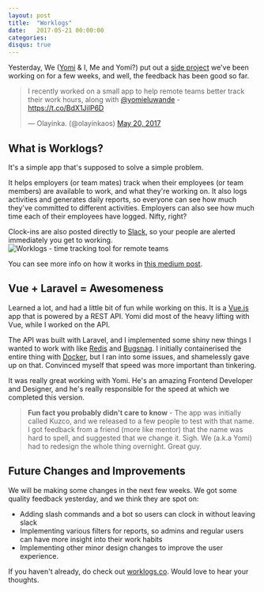 ```yaml
---
layout: post
title:  "Worklogs"
date:   2017-05-21 00:00:00
categories: 
disqus: true
---
```


Yesterday, We ([Yomi](https://twitter.com/yomieluwande) & I, Me and Yomi?) put out a [side project](https://worklogs.co) we've been working on for a few weeks, and well, the feedback has been good so far.

<blockquote class="twitter-tweet" data-lang="en"><p lang="en" dir="ltr">I recently worked on a small app to help remote teams better track their work hours, along with <a href="https://twitter.com/yomieluwande">@yomieluwande</a> - <a href="https://t.co/BdX1JiIP6D">https://t.co/BdX1JiIP6D</a></p>&mdash; Olayinka. (@olayinkaos) <a href="https://twitter.com/olayinkaos/status/865859070158393344">May 20, 2017</a></blockquote>
<script async src="//platform.twitter.com/widgets.js" charset="utf-8"></script>


## What is Worklogs?

It's a simple app that's supposed to solve a simple problem. 

It helps employers (or team mates) track when their employees (or team members) are available to work, and what they're working on. It also logs activities and generates daily reports, so everyone can see how much they've committed to different activities. Employers can also see how much time each of their employees have logged. Nifty, right?

Clock-ins are also posted directly to [Slack](https://slack.com), so your people are alerted immediately you get to working.
![Worklogs - time tracking tool for remote teams](https://cdn-images-1.medium.com/max/1400/1*C0IwuJrN72Q_zt33Z5k6Mw.png)

You can see more info on how it works in [this medium post](https://medium.com/@Yomi/worklogs-time-tracking-for-remote-teams-727222617bcd).

## Vue + Laravel = Awesomeness
Learned a lot, and had a little bit of fun while working on this. It is a [Vue.js](https://vuejs.org/) app that is powered by a REST API. Yomi did most of the heavy lifting with Vue, while I worked on the API.

The API was built with Laravel, and I implemented some shiny new things I wanted to work with like [Redis](https://redis.io/) and [Bugsnag](https://www.bugsnag.com/). I initially containerised the entire thing with [Docker](https://www.docker.com/), but I ran into some issues, and shamelessly gave up on that. Convinced myself that speed was more important than tinkering.

It was really great working with Yomi. He's an amazing Frontend Developer and Designer, and he's really responsible for the speed at which we completed this version.

>**Fun fact you probably didn't care to know** - The app was initially called Kuzco, and we released to a few people to test with that name. I got feedback from a friend (more like mentor) that the name was hard to spell, and suggested that we change it. Sigh. We (a.k.a Yomi) had to redesign the whole thing overnight. Great guy.

## Future Changes and Improvements
We will be making some changes in the next few weeks. We got some quality feedback yesterday, and we think they are spot on:
- Adding slash commands and a bot so users can clock in without leaving slack
- Implementing various filters for reports, so admins and regular users can have more insight into their work habits
- Implementing other minor design changes to improve the user experience.

If you haven't already, do check out [worklogs.co](https://worklogs.co). Would love to hear your thoughts.


